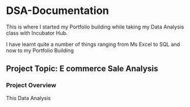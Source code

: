 # DSA-Documentation
This is where I started my Portfolio building while taking my Data Analysis class with Incubator Hub. 

I have learnt quite a number of things ranging from Ms Excel to SQL and now to my Portfolio Building

## Project Topic: E commerce Sale Analysis

### Project Overview

This Data Analysis 
